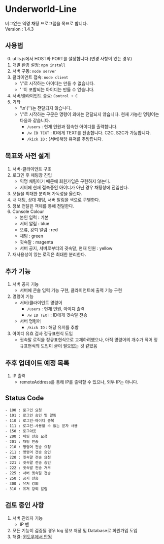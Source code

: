 # Underworld-Line

버그없는 익명 채팅 프로그램을 목표로 합니다.<br>
Version : 1.4.3

## 사용법

0. utils.js에서 HOST와 PORT를 설정합니다.(변경 사항이 있는 경우)
1. 개발 환경 설정: ``npm install``
2. 서버 구동: ``node server``
3. 클라이언트 접속: ``node client``
    - '/'로 시작하는 아이디는 만들 수 없습니다.
    - ' '이 포함되는 아이디는 만들 수 없습니다.
4. 서버/클라이언트 종료: ``Control + C``
5. 기타
    - '\n'('')는 전달되지 않습니다.
    - '/'로 시작하는 구문은 명령어 외에는 전달되지 않습니다. 현재 가능한 명령어는 다음과 같습니다.
        - ``/users`` : 현재 인원과 접속한 아이디를 출력합니다.
        - ``/w ID TEXT`` : ID에게 TEXT를 전송합니다. C2C, S2C가 가능합니다.
        - ``/kick ID`` : (서버)해당 유저를 추방합니다.

## 목표와 사전 설계

1. 서버-클라이언트 구조
2. 로그인 후 채팅창 진입
    - 익명 채팅이기 때문에 회원가입은 구현하지 않는다.
    - 서버에 현재 접속중인 아이디가 아닌 경우 채팅창에 진입한다.
3. 모듈을 최대한 분리해 가독성을 올린다.
4. 내 채팅, 상대 채팅, 서버 알림을 색으로 구별한다.
5. 정보 전달은 객체를 통해 전달한다.
6. Console Colour
    - 본인 입력 : 기본
    - 서버 알림 : blue
    - 오류, 강퇴 알림 : red
    - 채팅 : green
    - 귓속말 : magenta
    - 서버 공지, 서버로부터의 귓속말, 현재 인원 : yellow
7. 재사용성이 있는 로직은 최대한 분리한다.

## 추가 기능

1. 서버 공지 기능
    - 서버에 콘솔 입력 기능 구현, 클라이언트에 출력 기능 구현
2. 명령어 기능
    - 서버/클라이언트 명령어
        - ``/users`` : 현재 인원, 아이디 출력
        - ``/w ID TEXT`` : ID에게 귓속말 전송
    - 서버 명령어
        - ``/kick ID`` : 해당 유저를 추방
3. 아이디 유효 검사 정규표현식 도입
    - 귓속말 로직을 정규표현식으로 교체하려했으나, 아직 명령어의 개수가 적어 정규표현식의 도입이 굳이 필요없는 것 같았음

## 추후 업데이트 예정 목록

1. IP 출력
    - remoteAddress를 통해 IP를 출력할 수 있으나, 외부 IP는 아니다.

## Status Code

    - 100 : 로그인 요청 
    - 101 : 로그인 승인 및 알림
    - 110 : 로그인-아이디 중복
    - 111 : 로그인-사용할 수 없는 문자 사용
    - 150 : 로그아웃
    - 200 : 채팅 전송 요청
    - 201 : 채팅 전송 
    - 210 : 명령어 전송 요청
    - 211 : 명령어 전송 승인
    - 220 : 귓속말 전송 요청
    - 221 : 귓속말 전송 승인
    - 222 : 귓속말 전송 거부
    - 225 : 서버 귓속말 전송
    - 250 : 공지 전송
    - 300 : 유저 강퇴
    - 310 : 유저 강퇴 알림

## 검토 중인 사항

1. 서버 관리자 기능
    - IP 밴
2. 모든 기능이 검증될 경우 log 정보 저장 및 Database로 회원가입 도입
3. 해결: [윈도우에서 안됨](https://velog.io/@whoyoung90/TIL-25-WECODE-React-LUSH-Cloning-npm-install%EC%98%A4%EB%A5%98-%ED%95%B4%EA%B2%B0)
